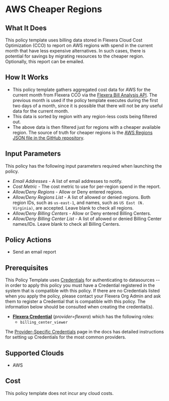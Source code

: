 # AWS Cheaper Regions

## What It Does

This policy template uses billing data stored in Flexera Cloud Cost Optimization (CCO) to report on AWS regions with spend in the current month that have less expensive alternatives. In such cases, there is potential for savings by migrating resources to the cheaper region. Optionally, this report can be emailed.

## How It Works

- This policy template gathers aggregated cost data for AWS for the current month from Flexera CCO via the [Flexera Bill Analysis API](https://reference.rightscale.com/bill_analysis/#). The previous month is used if the policy template executes during the first two days of a month, since it is possible that there will not be any useful data for the current month.
- This data is sorted by region with any region-less costs being filtered out.
- The above data is then filtered just for regions with a cheaper available region. The source of truth for cheaper regions is the [AWS Regions JSON file in the GitHub repository](https://github.com/flexera-public/policy_templates/blob/master/data/aws/regions.json).

## Input Parameters

This policy has the following input parameters required when launching the policy.

- *Email Addresses* - A list of email addresses to notify.
- *Cost Metric* - The cost metric to use for per-region spend in the report.
- *Allow/Deny Regions* - Allow or Deny entered regions.
- *Allow/Deny Regions List* - A list of allowed or denied regions. Both region IDs, such as `us-east-1`, and names, such as `US East (N. Virginia)`, are accepted. Leave blank to check all regions.
- *Allow/Deny Billing Centers* - Allow or Deny entered Billing Centers.
- *Allow/Deny Billing Center List* - A list of allowed or denied Billing Center names/IDs. Leave blank to check all Billing Centers.

## Policy Actions

- Send an email report

## Prerequisites

This Policy Template uses [Credentials](https://docs.flexera.com/flexera/EN/Automation/ManagingCredentialsExternal.htm) for authenticating to datasources -- in order to apply this policy you must have a Credential registered in the system that is compatible with this policy. If there are no Credentials listed when you apply the policy, please contact your Flexera Org Admin and ask them to register a Credential that is compatible with this policy. The information below should be consulted when creating the credential(s).

- [**Flexera Credential**](https://docs.flexera.com/flexera/EN/Automation/ProviderCredentials.htm) (*provider=flexera*) which has the following roles:
  - `billing_center_viewer`

The [Provider-Specific Credentials](https://docs.flexera.com/flexera/EN/Automation/ProviderCredentials.htm) page in the docs has detailed instructions for setting up Credentials for the most common providers.

## Supported Clouds

- AWS

## Cost

This policy template does not incur any cloud costs.
